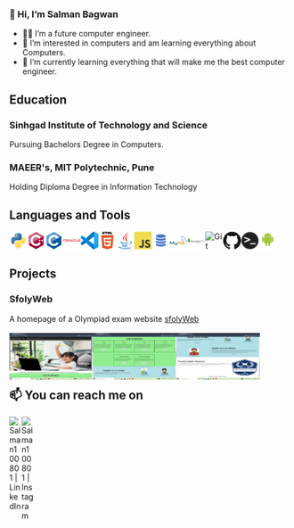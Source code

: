 ### 👋 Hi, I’m Salman Bagwan
- 👨‍💻 I’m a future computer engineer.
- 👀 I’m interested in computers and am learning everything about Computers.
- 🌱 I’m currently learning everything that will make me the best computer engineer.


## Education
### Sinhgad Institute of Technology and Science
Pursuing Bachelors Degree in Computers.

### MAEER's, MIT Polytechnic, Pune
Holding Diploma Degree in Information Technology


## Languages and Tools
[<img align="left" alt="python" width="32px" src="https://raw.githubusercontent.com/devicons/devicon/master/icons/python/python-original.svg" />][python]

[<img align="left" alt="c++" width="32px" src="https://raw.githubusercontent.com/devicons/devicon/master/icons/cplusplus/cplusplus-original.svg" />][c++]

[<img align="left" alt="c" width="32px" src="https://raw.githubusercontent.com/devicons/devicon/master/icons/c/c-original.svg" />][c]

[<img align="left" alt="oracle" width="32px" src="https://raw.githubusercontent.com/devicons/devicon/master/icons/oracle/oracle-original.svg" />][oracle]

[<img align="left" alt="Visual Studio Code" width="32px" src="https://raw.githubusercontent.com/github/explore/80688e429a7d4ef2fca1e82350fe8e3517d3494d/topics/visual-studio-code/visual-studio-code.png" />][VScode]

[<img align="left" alt="HTML5" width="32px" src="https://raw.githubusercontent.com/devicons/devicon/master/icons/html5/html5-original-wordmark.svg" />][HTML5]

[<img align="left" alt="Java" width="32px" src="https://raw.githubusercontent.com/devicons/devicon/master/icons/java/java-original.svg" />][Java]

[<img align="left" alt="javascript" width="32px" src="https://raw.githubusercontent.com/devicons/devicon/master/icons/javascript/javascript-original.svg" />][javascript]


[<img align="left" alt="SQL" width="32px" src="https://raw.githubusercontent.com/github/explore/80688e429a7d4ef2fca1e82350fe8e3517d3494d/topics/sql/sql.png" />][SQL]

[<img align="left" alt="MySQL" width="32px" src="https://raw.githubusercontent.com/devicons/devicon/master/icons/mysql/mysql-original-wordmark.svg" />][MySQL]

[<img align="left" alt="MongoDB" width="32px" src="https://raw.githubusercontent.com/github/explore/80688e429a7d4ef2fca1e82350fe8e3517d3494d/topics/mongodb/mongodb.png" />][MongoDB]

[<img align="left" alt="Git" width="32px" src="https://www.vectorlogo.zone/logos/git-scm/git-scm-icon.svg" />][Git]

[<img align="left" alt="GitHub" width="32px" src="https://raw.githubusercontent.com/github/explore/78df643247d429f6cc873026c0622819ad797942/topics/github/github.png" />][GitHub]

[<img align="left" alt="Terminal" width="32px" src="https://raw.githubusercontent.com/github/explore/80688e429a7d4ef2fca1e82350fe8e3517d3494d/topics/terminal/terminal.png" />][Terminal]

[<img align="left" alt="android" width="32px" src="https://raw.githubusercontent.com/devicons/devicon/master/icons/android/android-original-wordmark.svg" />][android]
<br>
</br>


## Projects
### SfolyWeb
A homepage of a Olympiad exam website
[sfolyWeb](https://github.com/Salman100801/sfolyWeb.git)<br><br>
<img align="left" alt="sfolyWeb | Screenshot 1" width="150px" src="https://raw.githubusercontent.com/Salman100801/Readme/master/Images/Screenshot%20(28).png" />
<img align="left" alt="sfolyWeb | Screenshot 2" width="150px" src="https://raw.githubusercontent.com/Salman100801/Readme/master/Images/Screenshot%20(29).png" />
<img align="left" alt="sfolyWeb | Screenshot 3" width="150px" src="https://raw.githubusercontent.com/Salman100801/Readme/master/Images/Screenshot%20(30).png" /><br><br><br><br>


## 📫 You can reach me on
[<img align="left" alt="Salman100801 | LinkedIn" width="22px" src="https://cdn.jsdelivr.net/npm/simple-icons@v3/icons/linkedin.svg" />][linkedin]

[<img align="left" alt="Salman100801 | Instagram" width="22px" src="https://cdn.jsdelivr.net/npm/simple-icons@v3/icons/instagram.svg" />][instagram]

[c++]: https://www.w3schools.com/CPP/default.asp
[python]: https://www.python.org/
[javascript]: https://www.javascript.com/
[linkedin]: https://www.linkedin.com/in/salman-bagwan-95376715b/
[instagram]: https://www.instagram.com/salman_bagwan10/
[Terminal]: https://ubuntu.com/tutorials/command-line-for-beginners#1-overview
[GitHub]: https://github.com/Salman100801/
[Git]: https://git-scm.com/
[MongoDB]: https://www.mongodb.com/
[MySQL]: https://www.mysql.com/
[SQL]: https://www.mysql.com/
[Java]: https://www.javascript.com/
[HTML5]: https://html.com/
[VScode]: https://code.visualstudio.com/download
[android]: https://developer.android.com/studio
[c]: https://www.javatpoint.com/c-programming-language-tutorial
[oracle]: https://www.oracle.com/in/index.html

<!---
Salman100801/Salman100801 is a ✨ special ✨ repository because its `README.md` (this file) appears on your GitHub profile.
You can click the Preview link to take a look at your changes.
--->
